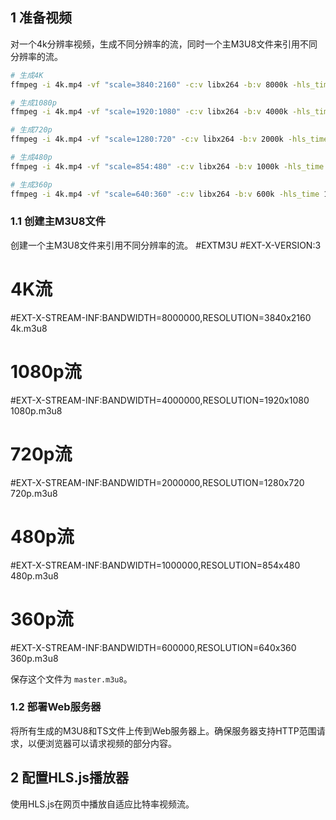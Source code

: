 ## 1 准备视频
对一个4k分辨率视频，生成不同分辨率的流，同时一个主M3U8文件来引用不同分辨率的流。

```bash
# 生成4K
ffmpeg -i 4k.mp4 -vf "scale=3840:2160" -c:v libx264 -b:v 8000k -hls_time 10 -hls_playlist_type vod -hls_segment_filename "4k_%03d.ts" 4k.m3u8

# 生成1080p
ffmpeg -i 4k.mp4 -vf "scale=1920:1080" -c:v libx264 -b:v 4000k -hls_time 10 -hls_playlist_type vod -hls_segment_filename "1080p_%03d.ts" 1080p.m3u8

# 生成720p
ffmpeg -i 4k.mp4 -vf "scale=1280:720" -c:v libx264 -b:v 2000k -hls_time 10 -hls_playlist_type vod -hls_segment_filename "720p_%03d.ts" 720p.m3u8

# 生成480p
ffmpeg -i 4k.mp4 -vf "scale=854:480" -c:v libx264 -b:v 1000k -hls_time 10 -hls_playlist_type vod -hls_segment_filename "480p_%03d.ts" 480p.m3u8

# 生成360p
ffmpeg -i 4k.mp4 -vf "scale=640:360" -c:v libx264 -b:v 600k -hls_time 10 -hls_playlist_type vod -hls_segment_filename "360p_%03d.ts" 360p.m3u8

```

### 1.1 创建主M3U8文件

创建一个主M3U8文件来引用不同分辨率的流。
#EXTM3U
#EXT-X-VERSION:3

# 4K流
#EXT-X-STREAM-INF:BANDWIDTH=8000000,RESOLUTION=3840x2160
4k.m3u8

# 1080p流
#EXT-X-STREAM-INF:BANDWIDTH=4000000,RESOLUTION=1920x1080
1080p.m3u8

# 720p流
#EXT-X-STREAM-INF:BANDWIDTH=2000000,RESOLUTION=1280x720
720p.m3u8

# 480p流
#EXT-X-STREAM-INF:BANDWIDTH=1000000,RESOLUTION=854x480
480p.m3u8

# 360p流
#EXT-X-STREAM-INF:BANDWIDTH=600000,RESOLUTION=640x360
360p.m3u8


保存这个文件为 `master.m3u8`。

### 1.2 部署Web服务器

将所有生成的M3U8和TS文件上传到Web服务器上。确保服务器支持HTTP范围请求，以便浏览器可以请求视频的部分内容。

## 2 配置HLS.js播放器

使用HLS.js在网页中播放自适应比特率视频流。